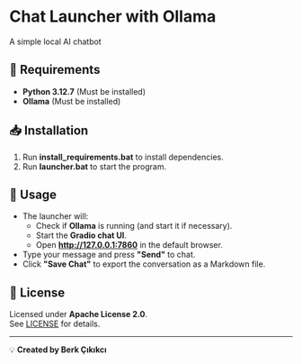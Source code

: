 # Chat Launcher with Ollama

A simple local AI chatbot

## 🚀 Requirements
- **Python 3.12.7** (Must be installed)
- **Ollama** (Must be installed)

## 📥 Installation
1. Run **install_requirements.bat** to install dependencies.
2. Run **launcher.bat** to start the program.

## 🔧 Usage
- The launcher will:
  - Check if **Ollama** is running (and start it if necessary).
  - Start the **Gradio chat UI**.
  - Open **http://127.0.0.1:7860** in the default browser.
- Type your message and press **"Send"** to chat.
- Click **"Save Chat"** to export the conversation as a Markdown file.

## 📜 License
Licensed under **Apache License 2.0**.  
See [LICENSE](LICENSE) for details.

---
💡 **Created by Berk Çıkıkcı**
